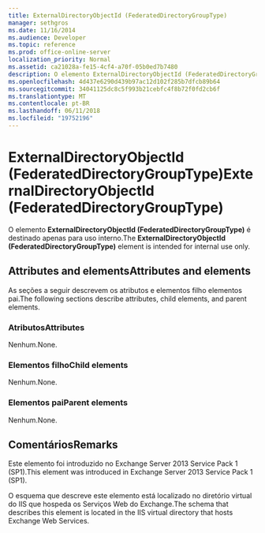 ```yaml
---
title: ExternalDirectoryObjectId (FederatedDirectoryGroupType)
manager: sethgros
ms.date: 11/16/2014
ms.audience: Developer
ms.topic: reference
ms.prod: office-online-server
localization_priority: Normal
ms.assetid: ca21028a-fe15-4cf4-a70f-05b0ed7b7480
description: O elemento ExternalDirectoryObjectId (FederatedDirectoryGroupType) é destinado apenas para uso interno.
ms.openlocfilehash: 4d437e6290d439b97ac12d102f285b7dfcb89b64
ms.sourcegitcommit: 34041125dc8c5f993b21cebfc4f8b72f0fd2cb6f
ms.translationtype: MT
ms.contentlocale: pt-BR
ms.lasthandoff: 06/11/2018
ms.locfileid: "19752196"
---
```

# <a name="externaldirectoryobjectid-federateddirectorygrouptype"></a><span data-ttu-id="8220e-103">ExternalDirectoryObjectId (FederatedDirectoryGroupType)</span><span class="sxs-lookup"><span data-stu-id="8220e-103">ExternalDirectoryObjectId (FederatedDirectoryGroupType)</span></span>

<span data-ttu-id="8220e-104">O elemento **ExternalDirectoryObjectId (FederatedDirectoryGroupType)** é destinado apenas para uso interno.</span><span class="sxs-lookup"><span data-stu-id="8220e-104">The **ExternalDirectoryObjectId (FederatedDirectoryGroupType)** element is intended for internal use only.</span></span> 

## <a name="attributes-and-elements"></a><span data-ttu-id="8220e-105">Attributes and elements</span><span class="sxs-lookup"><span data-stu-id="8220e-105">Attributes and elements</span></span>

<span data-ttu-id="8220e-106">As seções a seguir descrevem os atributos e elementos filho elementos pai.</span><span class="sxs-lookup"><span data-stu-id="8220e-106">The following sections describe attributes, child elements, and parent elements.</span></span>
  
### <a name="attributes"></a><span data-ttu-id="8220e-107">Atributos</span><span class="sxs-lookup"><span data-stu-id="8220e-107">Attributes</span></span>

<span data-ttu-id="8220e-108">Nenhum.</span><span class="sxs-lookup"><span data-stu-id="8220e-108">None.</span></span>
  
### <a name="child-elements"></a><span data-ttu-id="8220e-109">Elementos filho</span><span class="sxs-lookup"><span data-stu-id="8220e-109">Child elements</span></span>

<span data-ttu-id="8220e-110">Nenhum.</span><span class="sxs-lookup"><span data-stu-id="8220e-110">None.</span></span>
  
### <a name="parent-elements"></a><span data-ttu-id="8220e-111">Elementos pai</span><span class="sxs-lookup"><span data-stu-id="8220e-111">Parent elements</span></span>

<span data-ttu-id="8220e-112">Nenhum.</span><span class="sxs-lookup"><span data-stu-id="8220e-112">None.</span></span>
  
## <a name="remarks"></a><span data-ttu-id="8220e-113">Comentários</span><span class="sxs-lookup"><span data-stu-id="8220e-113">Remarks</span></span>

<span data-ttu-id="8220e-114">Este elemento foi introduzido no Exchange Server 2013 Service Pack 1 (SP1).</span><span class="sxs-lookup"><span data-stu-id="8220e-114">This element was introduced in Exchange Server 2013 Service Pack 1 (SP1).</span></span>
  
<span data-ttu-id="8220e-115">O esquema que descreve este elemento está localizado no diretório virtual do IIS que hospeda os Serviços Web do Exchange.</span><span class="sxs-lookup"><span data-stu-id="8220e-115">The schema that describes this element is located in the IIS virtual directory that hosts Exchange Web Services.</span></span>
  

